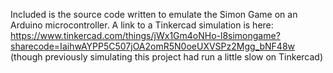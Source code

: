 Included is the source code written to emulate the Simon Game on an Arduino microcontroller.
A link to a Tinkercad simulation is here: https://www.tinkercad.com/things/jWx1Gm4oNHo-l8simongame?sharecode=IaihwAYPP5C507jOA2omR5N0oeUXVSPz2Mgg_bNF48w
(though previously simulating this project had run a little slow on Tinkercad)
